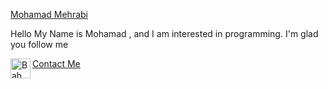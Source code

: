 <a href="github.com/OnlyRad" width="50px">Mohamad Mehrabi</a>

Hello  My Name is Mohamad ,  and I am interested in programming. I'm glad you follow me

<a href="t.me/TheOnlyMamad">
    <img align="left" alt="Bahman Ahmadi | Telegram" width="32px" src="https://upload.wikimedia.org/wikipedia/commons/thumb/8/83/Telegram_2019_Logo.svg/1200px-Telegram_2019_Logo.svg.png" /> Contact Me
</a>
<br>
